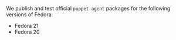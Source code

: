 We publish and test official `puppet-agent` packages for the following versions of Fedora:

* Fedora 21
* Fedora 20

<!-- When updating these, also edit guides/puppetlabs_package_repositories.markdown and add/delete the repo packages as needed. -->
